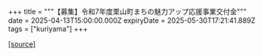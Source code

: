 +++
title = """【募集】令和7年度栗山町まちの魅力アップ応援事業交付金"""
date = 2025-04-13T15:00:00.000Z
expiryDate = 2025-05-30T17:21:41.889Z
tags = ["kuriyama"]
+++


[[source]](https://www.town.kuriyama.hokkaido.jp/soshiki/31/633.html)
